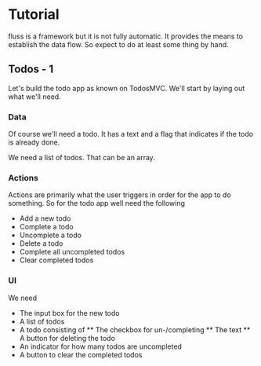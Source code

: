 # Tutorial

fluss is a framework but it is not fully automatic. It provides the means to establish the data flow. So expect to do
at least some thing by hand.

## Todos - 1

Let's build the todo app as known on TodosMVC. We'll start by laying out what we'll need.

### Data

Of course we'll need a todo. It has a text and a flag that indicates if the todo is already done.

We need a list of todos. That can be an array.


### Actions

Actions are primarily what the user triggers in order for the app to do something. So for the todo app well need the following

* Add a new todo
* Complete a todo
* Uncomplete a todo
* Delete a todo
* Complete all uncompleted todos
* Clear completed todos

### UI

We need

* The input box for the new todo
* A list of todos
* A todo consisting of
** The checkbox for un-/completing
** The text
** A button for deleting the todo
* An indicator for how many todos are uncompleted
* A button to clear the completed todos


